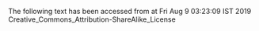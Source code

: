 The following text has been accessed from at Fri Aug 9 03:23:09 IST 2019
Creative_Commons_Attribution-ShareAlike_License
